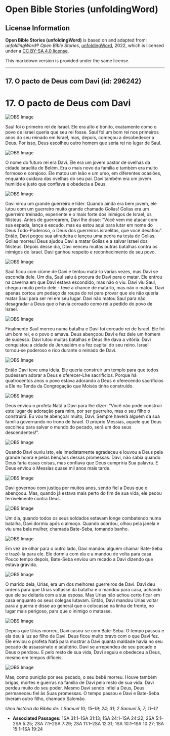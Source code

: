 # Open Bible Stories (unfoldingWord)

## License Information

**Open Bible Stories (unfoldingWord)** is based on and adapted from: _unfoldingWord® Open Bible Stories_, [unfoldingWord](https://unfoldingword.org/utw), 2022, which is licensed under a [CC BY-SA 4.0 license](https://creativecommons.org/licenses/by-sa/4.0/legalcode.en).

This markdown version is provided under the same license.



--------------------------------

## 17. O pacto de Deus com Davi (id: 296242)

17\. O pacto de Deus com Davi
=============================

![OBS Image](https://cdn.door43.org/obs/jpg/360px/obs-en-17-01.jpg)

Saul foi o primeiro rei de Israel. Ele era alto e bonito, exatamente como o povo de Israel queria que seu rei fosse. Saul foi um bom rei nos primeiros anos do seu reinado em Israel, mas, depois, começou a desobedecer a Deus. Por isso, Deus escolheu outro homem que seria rei no lugar de Saul.

![OBS Image](https://cdn.door43.org/obs/jpg/360px/obs-en-17-02.jpg)

O nome do futuro rei era Davi. Ele era um jovem pastor de ovelhas da cidade israelita de Belém. Era o mais novo da família e também era muito formoso e corajoso. Ele matou um leão e um urso, em diferentes ocasiões, enquanto cuidava das ovelhas do seu pai. Davi também era um jovem humilde e justo que confiava e obedecia a Deus.

![OBS Image](https://cdn.door43.org/obs/jpg/360px/obs-en-17-03.jpg)

Davi virou um grande guerreiro e líder. Quando ainda era bem jovem, ele lutou com um guerreiro muito grande chamado Golias! Golias era um guerreiro treinado, experiente e o mais forte dos inimigos de Israel, os filisteus. Antes de guerrearem, Davi lhe disse: “Você vem me atacar com sua espada, lança e escudo, mas eu estou aqui para lutar em nome do Deus Todo\-Poderoso, o Deus dos guerreiros israelitas, que você desafiou”. Então, Davi pegou sua atiradeira e lançou uma pedra na testa de Golias. Golias morreu! Deus ajudou Davi a matar Golias e a salvar Israel dos filisteus. Depois desse dia, Davi venceu muitas outras batalhas contra os inimigos de Israel. Davi ganhou respeito e reconhecimento de seu povo.

![OBS Image](https://cdn.door43.org/obs/jpg/360px/obs-en-17-04.jpg)

Saul ficou com ciúme de Davi e tentou matá\-lo várias vezes, mas Davi se escondia dele. Um dia, Saul saiu à procura de Davi para o matar. Ele entrou na caverna em que Davi estava escondido, mas não o viu. Davi viu Saul, chegou muito perto dele \- teve a chance de matá\-lo, mas não o matou. Davi apenas cortou um pedaço da roupa do rei para provar que ele não queria matar Saul para ser rei em seu lugar. Davi não matou Saul para não desagradar a Deus que o havia coroado como rei a pedido do povo de Israel.

![OBS Image](https://cdn.door43.org/obs/jpg/360px/obs-en-17-05.jpg)

Finalmente Saul morreu numa batalha e Davi foi coroado rei de Israel. Ele foi um bom rei, e o povo o amava. Deus abençoou Davi e fez dele um homem de sucesso. Davi lutou muitas batalhas e Deus lhe dava a vitória. Davi conquistou a cidade de Jerusalém e a fez capital do seu reino. Israel tornou\-se poderoso e rico durante o reinado de Davi.

![OBS Image](https://cdn.door43.org/obs/jpg/360px/obs-en-17-06.jpg)

Então Davi teve uma ideia. Ele queria construir um templo para que todos pudessem adorar a Deus e oferecer\-Lhe sacrifícios. Porque há quatrocentos anos o povo estava adorando a Deus e oferecendo sacrifícios a Ele na Tenda da Congregação que Moisés tinha construído.

![OBS Image](https://cdn.door43.org/obs/jpg/360px/obs-en-17-07.jpg)

Deus enviou o profeta Natã a Davi para lhe dizer: “Você não pode construir este lugar de adoração para mim, por ser guerreiro, mas o seu filho o construirá. Eu vou te abençoar muito, Davi. Sempre haverá alguém da sua família governando no trono de Israel. O próprio Messias, aquele que Deus escolheu para salvar o mundo do pecado, será um dos seus descendentes!”.

![OBS Image](https://cdn.door43.org/obs/jpg/360px/obs-en-17-08.jpg)

Quando Davi ouviu isto, ele imediatamente agradeceu e louvou a Deus pela grande honra e pelas bênçãos dessas promessas. Davi, não sabia quando Deus faria essas coisas, mas confiava que Deus cumpriria Sua palavra. E Deus enviou o Messias quase mil anos mais tarde.

![OBS Image](https://cdn.door43.org/obs/jpg/360px/obs-en-17-09.jpg)

Davi governou com justiça por muitos anos, sendo fiel a Deus que o abençoou. Mas, quando já estava mais perto do fim de sua vida, ele pecou terrivelmente contra Deus.

![OBS Image](https://cdn.door43.org/obs/jpg/360px/obs-en-17-10.jpg)

Um dia, quando todos os seus soldados estavam longe combatendo numa batalha, Davi dormiu após o almoço. Quando acordou, olhou pela janela e viu uma bela mulher, chamada Bate\-Seba, tomando banho.

![OBS Image](https://cdn.door43.org/obs/jpg/360px/obs-en-17-11.jpg)

Em vez de olhar para o outro lado, Davi mandou alguém chamar Bate\-Seba e trazê\-la para ele. Ele dormiu com ela e a mandou de volta para casa. Pouco tempo depois, Bate\-Seba enviou um recado a Davi dizendo que estava grávida.

![OBS Image](https://cdn.door43.org/obs/jpg/360px/obs-en-17-12.jpg)

O marido dela, Urias, era um dos melhores guerreiros de Davi. Davi deu ordens para que Urias voltasse da batalha e o mandou para casa, achando que ele se deitaria com a sua esposa. Mas Urias não achou certo ficar em casa enquanto os seus colegas lutavam. Então, Davi mandou Urias voltar para a guerra e disse ao general que o colocasse na linha de frente, no lugar mais perigoso, para que o inimigo o matasse.

![OBS Image](https://cdn.door43.org/obs/jpg/360px/obs-en-17-13.jpg)

Depois que Urias morreu, Davi casou\-se com Bate\-Seba. O tempo passou e ela deu à luz ao filho de Davi. Deus ficou muito bravo com o que Davi fez. Ele enviou o profeta Natã para mostrar a Davi quanta maldade havia no seu pecado de assassinato e adultério. Davi se arrependeu de seu pecado e Deus o perdoou. E pelo resto de sua vida, Davi seguiu e obedeceu a Deus, mesmo em tempos difíceis.

![OBS Image](https://cdn.door43.org/obs/jpg/360px/obs-en-17-14.jpg)

Mas, como punição por seu pecado, o seu bebê morreu. Houve também brigas, mortes e guerras na família de Davi pelo resto de sua vida. Davi perdeu muito do seu poder. Mesmo Davi sendo infiel a Deus, Deus permaneceu fiel às Suas promessas. O tempo passou e Davi e Bate\-Seba tiveram outro filho, chamado Salomão.

*Uma história da Bíblia de: 1 Samuel 10; 15–19; 24; 31; 2 Samuel 5; 7; 11–12*

* **Associated Passages:** 1SA 31:1–1SA 31:13; 1SA 24:1–1SA 24:22; 2SA 5:1–2SA 5:25; 2SA 7:1–2SA 7:29; 2SA 11:1–2SA 12:31; 1SA 10:1–1SA 10:27; 1SA 15:1–1SA 19:24

